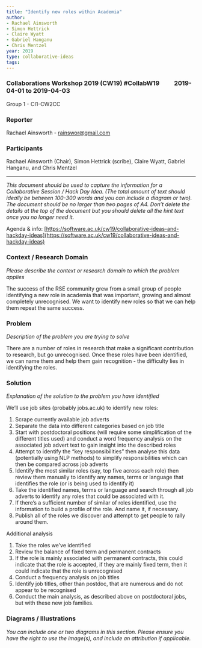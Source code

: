 ```yaml
---
title: "Identify new roles within Academia"
author:
- Rachael Ainsworth
- Simon Hettrick
- Claire Wyatt
- Gabriel Hanganu
- Chris Mentzel
year: 2019
type: collaborative-ideas
tags:
---
```

### Collaborations Workshop 2019 (CW19) #CollabW19          2019-04-01 to 2019-04-03

Group 1 - CI1-CW2CC


### **Reporter**

Rachael Ainsworth - rainswor@gmail.com


### **Participants**

Rachael Ainsworth (Chair), Simon Hettrick (scribe), Claire Wyatt, Gabriel Hanganu, and Chris Mentzel



---


_This document should be used to capture the information for a Collaborative Session / Hack Day Idea. (The total amount of text should ideally be between 100-300 words and you can include a diagram or two). The document should be no larger than two pages of A4. Don’t delete the details at the top of the document but you should delete all the hint text once you no longer need it._

Agenda & info: [https://software.ac.uk/cw19/collaborative-ideas-and-hackday-ideas](https://software.ac.uk/cw19/collaborative-ideas-and-hackday-ideas) 


### **Context / Research Domain**

_Please describe the context or research domain to which the problem applies_

The success of the RSE community grew from a small group of people identifying a new role in academia that was important, growing and almost completely unrecognised. We want to identify new roles so that we can help them repeat the same success.


### **Problem**

_Description of the problem you are trying to solve_

There are a number of roles in research that make a significant contribution to research, but go unrecognised. Once these roles have been identified, we can name them and help them gain recognition - the difficulty lies in identifying the roles.


### **Solution**

_Explanation of the solution to the problem you have identified_

We’ll use job sites (probably jobs.ac.uk) to identify new roles:



1. Scrape currently available job adverts
2. Separate the data into different categories based on job title
3. Start with postdoctoral positions (will require some simplification of the different titles used) and conduct a word frequency analysis on the associated job advert text to gain insight into the described roles
4. Attempt to identify the “key responsibilities”  then analyse this data (potentially using NLP methods) to simplify responsibilities which can then be compared across job adverts
5. Identify the most similar roles (say, top five across each role) then review them manually to identify any names, terms or language that identifies the role (or is being used to identify it)
6. Take the identified names, terms or language and search through all job adverts to identify any roles that could be associated with it.
7. If there’s a sufficient number of similar of roles identified, use the information to build a profile of the role. And name it, if necessary.
8. Publish all of the roles we discover and attempt to get people to rally around them.

Additional analysis



1. Take the roles we’ve identified 
2. Review the balance of fixed term and permanent contracts
3. If the role is mainly associated with permanent contracts, this could indicate that the role is accepted, if they are mainly fixed term, then it could indicate that the role is unrecognised
1. Conduct a frequency analysis on job titles
2. Identify job titles, other than postdoc, that are numerous and do not appear to be recognised
3. Conduct the main analysis, as described above on postdoctoral jobs, but with these new job families.


### **Diagrams / Illustrations**

_You can include one or two diagrams in this section. Please ensure you have the right to use the image(s), and include an attribution if applicable._

